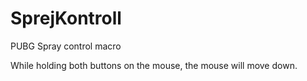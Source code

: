 # SprejKontroll
PUBG Spray control macro

While holding both buttons on the mouse, the mouse will move down.
